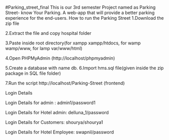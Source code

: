 #Parking_street_final
This is our 3rd semester Project named as Parking Street- know Your Parking. A web-app that will provide a better parking experience for the end-users.
How to run the  Parking Street
1.Download the  zip file

2.Extract the file and copy hospital folder

3.Paste inside root directory(for xampp xampp/htdocs, for wamp wamp/www, for lamp var/www/html)

4.Open PHPMyAdmin (http://localhost/phpmyadmin)

5.Create a database with name db. 
6.Import hms.sql file(given inside the zip package in SQL file folder)

7.Run the script http://localhost/Parking-Street (frontend)

Login Details

Login Details for admin : admin1/password1

Login Details for Hotel admin: delluna_1/password

Login Details for Customers: shourya/shourya1

Login Details for Hotel Employee: swapnil/password


